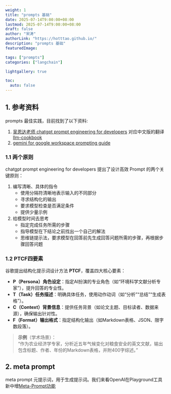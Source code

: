 ```yaml
---
weight: 1
title: "prompts 基础"
date: 2025-07-14T9:00:00+08:00
lastmod: 2025-07-14T9:00:00+08:00
draft: false
author: "宋涛"
authorLink: "https://hotttao.github.io/"
description: "prompts 基础"
featuredImage: 

tags: ["prompts"]
categories: ["langchain"]

lightgallery: true

toc:
  auto: false
---
```


## 1. 参考资料

prompts 最佳实践，目前找到了以下资料:
1. [吴恩达老师 chatgpt prompt engineering for developers](https://www.bilibili.com/video/BV1e8411o7NP/?vd_source=e51cd6df2226be5b731e6a1a575eb5b2) 对应中文版的翻译 [llm-cookbook](https://datawhalechina.github.io/llm-cookbook/#/)
2. [gemini for google workspace prompting guide](https://services.google.com/fh/files/misc/gemini-for-google-workspace-prompting-guide-101.pdf)

### 1.1 两个原则
chatgpt prompt engineering for developers 提出了设计高效 Prompt 的两个关键原则：
1. 编写清晰、具体的指令
    - 使用分隔符清晰地表示输入的不同部分
    - 寻求结构化的输出
    - 要求模型检查是否满足条件
    - 提供少量示例
2. 给模型时间去思考
    - 指定完成任务所需的步骤
    - 指导模型在下结论之前找出一个自己的解法
    - 思维链提示法，要求模型在回答前先生成回答问题所需的步骤，再根据步骤回答问题

### 1.2 PTCF四要素
谷歌提出结构化提示词设计方法 **PTCF**，覆盖四大核心要素：  
- **P（Persona）角色设定**：指定AI扮演的专业角色（如“环境科学文献分析专家”），提升回答的专业性。  
- **T（Task）任务描述**：明确具体任务，使用动作动词（如“分析”“总结”“生成表格”）。  
- **C（Context）背景信息**：提供任务背景（如论文主题、目标读者、数据来源），确保输出针对性。  
- **F（Format）输出格式**：指定结构化输出（如Markdown表格、JSON、限字数段落）。

> **示例**（学术场景）：  
> “作为农业经济学专家，分析近五年气候变化对粮食安全的英文文献，输出包含标题、作者、年份的Markdown表格，并附400字综述。”


## 2. meta prompt

meta prompt 元提示词，用于生成提示词。我们来看OpenAI在Playground工具新中增[Meta-Prompt功能](https://platform.openai.com/docs/guides/prompt-generation?context=text-out)

